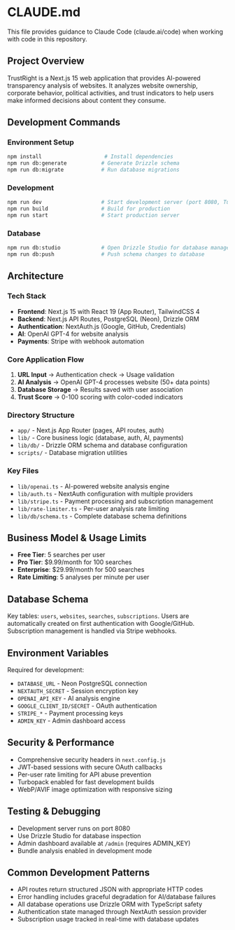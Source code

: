 # CLAUDE.md

This file provides guidance to Claude Code (claude.ai/code) when working with code in this repository.

## Project Overview
TrustRight is a Next.js 15 web application that provides AI-powered transparency analysis of websites. It analyzes website ownership, corporate behavior, political activities, and trust indicators to help users make informed decisions about content they consume.

## Development Commands

### Environment Setup
```bash
npm install                    # Install dependencies
npm run db:generate           # Generate Drizzle schema
npm run db:migrate            # Run database migrations
```

### Development
```bash
npm run dev                   # Start development server (port 8080, Turbopack enabled)
npm run build                 # Build for production
npm run start                 # Start production server
```

### Database
```bash
npm run db:studio             # Open Drizzle Studio for database management
npm run db:push               # Push schema changes to database
```

## Architecture

### Tech Stack
- **Frontend**: Next.js 15 with React 19 (App Router), TailwindCSS 4
- **Backend**: Next.js API Routes, PostgreSQL (Neon), Drizzle ORM
- **Authentication**: NextAuth.js (Google, GitHub, Credentials)
- **AI**: OpenAI GPT-4 for website analysis
- **Payments**: Stripe with webhook automation

### Core Application Flow
1. **URL Input** → Authentication check → Usage validation
2. **AI Analysis** → OpenAI GPT-4 processes website (50+ data points)
3. **Database Storage** → Results saved with user association
4. **Trust Score** → 0-100 scoring with color-coded indicators

### Directory Structure
- `app/` - Next.js App Router (pages, API routes, auth)
- `lib/` - Core business logic (database, auth, AI, payments)
- `lib/db/` - Drizzle ORM schema and database configuration
- `scripts/` - Database migration utilities

### Key Files
- `lib/openai.ts` - AI-powered website analysis engine
- `lib/auth.ts` - NextAuth configuration with multiple providers
- `lib/stripe.ts` - Payment processing and subscription management
- `lib/rate-limiter.ts` - Per-user analysis rate limiting
- `lib/db/schema.ts` - Complete database schema definitions

## Business Model & Usage Limits
- **Free Tier**: 5 searches per user
- **Pro Tier**: $9.99/month for 100 searches
- **Enterprise**: $29.99/month for 500 searches
- **Rate Limiting**: 5 analyses per minute per user

## Database Schema
Key tables: `users`, `websites`, `searches`, `subscriptions`. Users are automatically created on first authentication with Google/GitHub. Subscription management is handled via Stripe webhooks.

## Environment Variables
Required for development:
- `DATABASE_URL` - Neon PostgreSQL connection
- `NEXTAUTH_SECRET` - Session encryption key
- `OPENAI_API_KEY` - AI analysis engine
- `GOOGLE_CLIENT_ID/SECRET` - OAuth authentication
- `STRIPE_*` - Payment processing keys
- `ADMIN_KEY` - Admin dashboard access

## Security & Performance
- Comprehensive security headers in `next.config.js`
- JWT-based sessions with secure OAuth callbacks
- Per-user rate limiting for API abuse prevention
- Turbopack enabled for fast development builds
- WebP/AVIF image optimization with responsive sizing

## Testing & Debugging
- Development server runs on port 8080
- Use Drizzle Studio for database inspection
- Admin dashboard available at `/admin` (requires ADMIN_KEY)
- Bundle analysis enabled in development mode

## Common Development Patterns
- API routes return structured JSON with appropriate HTTP codes
- Error handling includes graceful degradation for AI/database failures
- All database operations use Drizzle ORM with TypeScript safety
- Authentication state managed through NextAuth session provider
- Subscription usage tracked in real-time with database updates